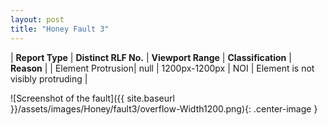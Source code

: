 ```yaml
---
layout: post
title: "Honey Fault 3"
---
```

| **Report Type** | **Distinct RLF No.** | **Viewport Range** | **Classification** | **Reason** |
| Element Protrusion| null | 1200px-1200px | NOI | Element is not visibly protruding | 

![Screenshot of the fault]({{ site.baseurl }}/assets/images/Honey/fault3/overflow-Width1200.png){: .center-image }